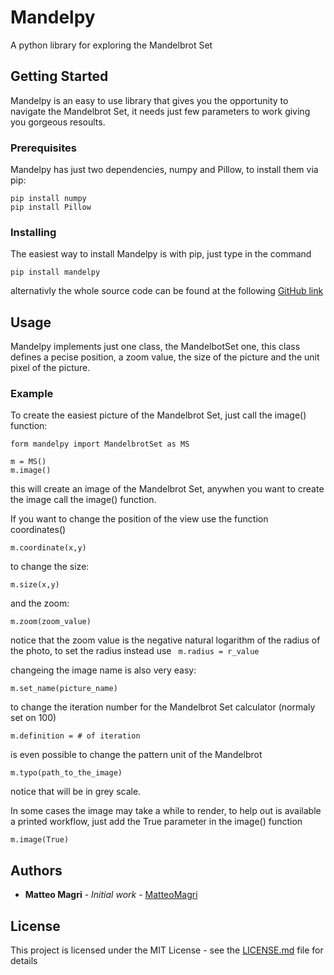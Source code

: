 # Mandelpy

A python library for exploring the Mandelbrot Set

## Getting Started

Mandelpy is an easy to use library that gives you the opportunity to navigate the Mandelbrot Set, it needs just few parameters to work giving you gorgeous resoults.

### Prerequisites

Mandelpy has just two dependencies, numpy and Pillow, to install them via pip:

```
pip install numpy
pip install Pillow
```

### Installing

The easiest way to install Mandelpy is with pip, just type in the command

```
pip install mandelpy
```

alternativly the whole source code can be found at the following [GitHub link](https://github.com/MatteoMagri/Mandelpy)


## Usage

Mandelpy implements just one class, the MandelbotSet one, this class defines a pecise position, a zoom value, the size of the picture and the unit pixel of the picture.

### Example

To create the easiest picture of the Mandelbrot Set, just call the image() function:

```
form mandelpy import MandelbrotSet as MS

m = MS()
m.image()
```

this will create an image of the Mandelbrot Set, anywhen you want to create the image call the image() function.

If you want to change the position of the view use the function coordinates()

```
m.coordinate(x,y)
```

to change the size:

```
m.size(x,y)
```

and the zoom:

```
m.zoom(zoom_value)
```
notice that the zoom value is the negative natural logarithm of the radius of the photo, to set the radius instead use ``` m.radius = r_value```

changeing the image name is also very easy:

```
m.set_name(picture_name)
```

to change the iteration number for the Mandelbrot Set calculator (normaly set on 100)

```
m.definition = # of iteration
```

is even possible to change the pattern unit of the Mandelbrot

```
m.typo(path_to_the_image)
```

notice that will be in grey scale.

In some cases the image may take a while to render, to help out is available a printed workflow, just add the True parameter in the image() function

```
m.image(True)
``` 
	
## Authors

* **Matteo Magri** - *Initial work* - [MatteoMagri](https://github.com/MatteoMagri)

## License

This project is licensed under the MIT License - see the [LICENSE.md](https://github.com/MatteoMagri/Mandelpy/blob/master/LICENCE.txt) file for details
